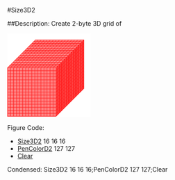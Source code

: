 #Size3D2

##Description: Create 2-byte 3D grid of <width> <height> <depth>

![](Size3D2.png)

Figure Code:
- [Size3D2](Size3D2.md) 16 16 16
- [PenColorD2](PenColorD2.md) 127 127
- [Clear](Clear.md)

Condensed: Size3D2 16 16 16;PenColorD2 127 127;Clear


